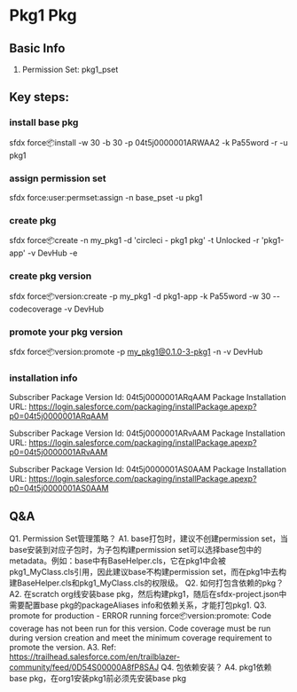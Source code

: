 # Pkg1 Pkg
## Basic Info
1. Permission Set: pkg1_pset
## Key steps:
### install base pkg
sfdx force:package:install -w 30 -b 30 -p 04t5j0000001ARWAA2 -k Pa55word -r -u pkg1
### assign permission set
sfdx force:user:permset:assign -n base_pset -u pkg1
### create pkg
sfdx force:package:create -n my_pkg1 -d 'circleci - pkg1 pkg' -t Unlocked -r 'pkg1-app' -v DevHub -e
### create pkg version
sfdx force:package:version:create -p my_pkg1 -d pkg1-app -k Pa55word -w 30 --codecoverage -v DevHub
### promote your pkg version
sfdx force:package:version:promote -p my_pkg1@0.1.0-3-pkg1 -n -v DevHub
### installation info
<!-- v1.0 -->
Subscriber Package Version Id: 04t5j0000001ARqAAM
Package Installation URL: https://login.salesforce.com/packaging/installPackage.apexp?p0=04t5j0000001ARqAAM
<!-- v2.0 add test class -->
Subscriber Package Version Id: 04t5j0000001ARvAAM
Package Installation URL: https://login.salesforce.com/packaging/installPackage.apexp?p0=04t5j0000001ARvAAM
<!-- v3.0 specify codecoverage for promotion -->
Subscriber Package Version Id: 04t5j0000001AS0AAM
Package Installation URL: https://login.salesforce.com/packaging/installPackage.apexp?p0=04t5j0000001AS0AAM
## Q&A
Q1. Permission Set管理策略？
A1. base打包时，建议不创建permission set，当base安装到对应子包时，为子包构建permission set可以选择base包中的metadata。例如：base中有BaseHelper.cls，它在pkg1中会被pkg1_MyClass.cls引用，因此建议base不构建permission set，而在pkg1中去构建BaseHelper.cls和pkg1_MyClass.cls的权限级。
Q2. 如何打包含依赖的pkg？
A2. 在scratch org线安装base pkg，然后构建pkg1，随后在sfdx-project.json中需要配置base pkg的packageAliases info和依赖关系，才能打包pkg1.
Q3. promote for production - ERROR running force:package:version:promote:  Code coverage has not been run for this version.  Code coverage must be run during version creation and meet the minimum coverage requirement to promote the version.
A3. Ref: https://trailhead.salesforce.com/en/trailblazer-community/feed/0D54S00000A8fP8SAJ
Q4. 包依赖安装？
A4. pkg1依赖base pkg，在org1安装pkg1前必须先安装base pkg
